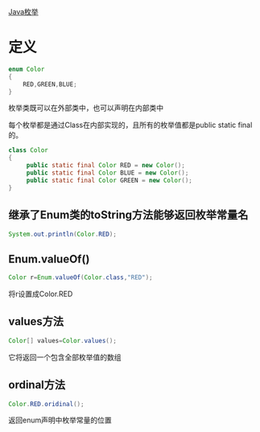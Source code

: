 [Java枚举](https://www.runoob.com/java/java-enum.html)
# 定义
```java
enum Color
{
    RED,GREEN,BLUE;
}
```
枚举类既可以在外部类中，也可以声明在内部类中

每个枚举都是通过Class在内部实现的，且所有的枚举值都是public static final的。
```java
class Color
{
     public static final Color RED = new Color();
     public static final Color BLUE = new Color();
     public static final Color GREEN = new Color();
}
```

## 继承了Enum类的toString方法能够返回枚举常量名
```java
System.out.println(Color.RED);
```

## Enum.valueOf()
```java
Color r=Enum.valueOf(Color.class,"RED");
```
将r设置成Color.RED


## values方法
```java
Color[] values=Color.values();   
```
它将返回一个包含全部枚举值的数组


## ordinal方法
```java
Color.RED.oridinal();
```
返回enum声明中枚举常量的位置



